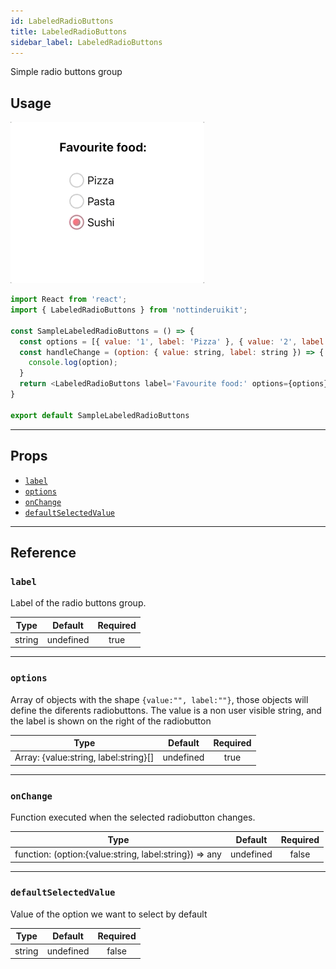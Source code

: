 ```yaml
---
id: LabeledRadioButtons
title: LabeledRadioButtons
sidebar_label: LabeledRadioButtons
---
```


Simple radio buttons group

## Usage


![LabeledRadioButtons_example](assets/gifs/LabeledRadioButtons.gif)

```js 
import React from 'react';
import { LabeledRadioButtons } from 'nottinderuikit';

const SampleLabeledRadioButtons = () => {
  const options = [{ value: '1', label: 'Pizza' }, { value: '2', label: 'Pasta' }, { value: '3', label: 'Sushi' },];
  const handleChange = (option: { value: string, label: string }) => {
    console.log(option);
  }
  return <LabeledRadioButtons label='Favourite food:' options={options} onChange={handleChange} />
}

export default SampleLabeledRadioButtons
```

---

## Props

- [`label`](#label)
- [`options`](#options)
- [`onChange`](#onchange)
- [`defaultSelectedValue`](#defaultselectedvalue)

---
## Reference


### `label`

Label of the radio buttons group.

|  Type     | Default       | Required |
| :-------: | :-----------: | :------: |
| string    |   undefined   |  true    |

---
### `options`

Array of objects with the shape `{value:"", label:""}`, those objects will define the diferents radiobuttons.
The value is a non user visible string, and the label is shown on the right of the radiobutton

|  Type                                                  | Default       | Required |
| :----------------------------------------------------: | :-----------: | :------: |
| Array: {value:string, label:string}[]                  |   undefined   |  true    |

---
### `onChange`

Function executed when the selected radiobutton changes.

|  Type                                                     | Default     | Required |
| :-------------------------------------------------------: | :---------: | :------: |
| function: (option:{value:string, label:string}) => any     |  undefined  |  false   |

---
### `defaultSelectedValue`

Value of the option we want to select by default

|  Type      | Default         | Required |
| :--------: | :-------------: | :------: |
| string     |  undefined      |  false   |
